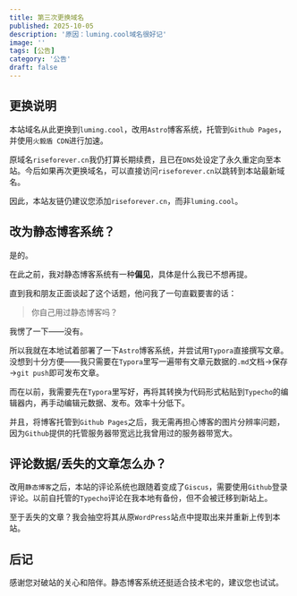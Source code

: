 ```yaml
---
title: 第三次更换域名
published: 2025-10-05
description: '原因：luming.cool域名很好记'
image: ''
tags: [公告]
category: '公告'
draft: false 
---
```


## 更换说明

本站域名从此更换到`luming.cool`，改用`Astro`博客系统，托管到`Github Pages`，并使用`火毅盾 CDN`进行加速。

原域名`riseforever.cn`我仍打算长期续费，且已在`DNS`处设定了永久重定向至本站。今后如果再次更换域名，可以直接访问`riseforever.cn`以跳转到本站最新域名。

因此，本站友链仍建议您添加`riseforever.cn`，而非`luming.cool`。

## 改为静态博客系统？

是的。

在此之前，我对静态博客系统有一种**偏见**，具体是什么我已不想再提。

直到我和朋友正面谈起了这个话题，他问我了一句直戳要害的话：

> 你自己用过静态博客吗？

我愣了一下——没有。

所以我就在本地试着部署了一下`Astro`博客系统，并尝试用`Typora`直接撰写文章。没想到十分方便——我只需要在`Typora`里写一遍带有文章元数据的`.md`文档→保存→`git push`即可发布文章。

而在以前，我需要先在`Typora`里写好，再将其转换为代码形式粘贴到`Typecho`的编辑器内，再手动编辑元数据、发布。效率十分低下。

并且，将博客托管到`Github Pages`之后，我无需再担心博客的图片分辨率问题，因为`Github`提供的托管服务器带宽远比我曾用过的服务器带宽大。

## 评论数据/丢失的文章怎么办？

改用`静态博客`之后，本站的评论系统也跟随着变成了`Giscus`，需要使用`Github`登录评论。以前自托管的`Typecho`评论在我本地有备份，但不会被迁移到新站上。

至于丢失的文章？我会抽空将其从原`WordPress`站点中提取出来并重新上传到本站。

## 后记

感谢您对破站的关心和陪伴。静态博客系统还挺适合技术宅的，建议您也试试。
